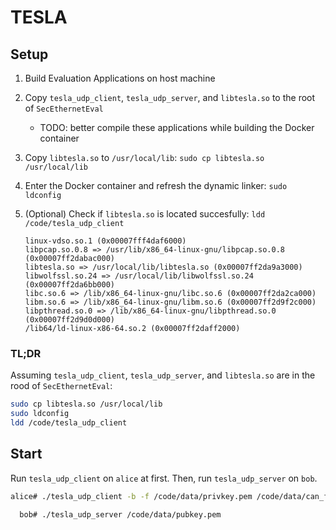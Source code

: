 # TESLA

## Setup

1. Build Evaluation Applications on host machine
2. Copy `tesla_udp_client`, `tesla_udp_server`, and `libtesla.so` to the root of `SecEthernetEval`
    - TODO: better compile these applications while building the Docker container
3. Copy `libtesla.so` to `/usr/local/lib`: `sudo cp libtesla.so /usr/local/lib`
4. Enter the Docker container and refresh the dynamic linker: `sudo ldconfig`
5. (Optional) Check if `libtesla.so` is located succesfully: `ldd /code/tesla_udp_client`

    ```text
    linux-vdso.so.1 (0x00007fff4daf6000)
    libpcap.so.0.8 => /usr/lib/x86_64-linux-gnu/libpcap.so.0.8 (0x00007ff2dabac000)
    libtesla.so => /usr/local/lib/libtesla.so (0x00007ff2da9a3000)
    libwolfssl.so.24 => /usr/local/lib/libwolfssl.so.24 (0x00007ff2da6bb000)
    libc.so.6 => /lib/x86_64-linux-gnu/libc.so.6 (0x00007ff2da2ca000)
    libm.so.6 => /lib/x86_64-linux-gnu/libm.so.6 (0x00007ff2d9f2c000)
    libpthread.so.0 => /lib/x86_64-linux-gnu/libpthread.so.0 (0x00007ff2d9d0d000)
    /lib64/ld-linux-x86-64.so.2 (0x00007ff2daff2000)
    ```

### TL;DR

Assuming `tesla_udp_client`, `tesla_udp_server`, and `libtesla.so` are in the rood of `SecEthernetEval`:

```bash
sudo cp libtesla.so /usr/local/lib
sudo ldconfig
ldd /code/tesla_udp_client
```

## Start

Run `tesla_udp_client` on `alice` at first. Then, run `tesla_udp_server` on `bob`.

```bash
alice# ./tesla_udp_client -b -f /code/data/privkey.pem /code/data/can_frames.pcap

  bob# ./tesla_udp_server /code/data/pubkey.pem
```
